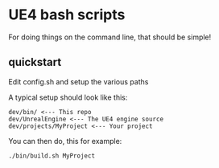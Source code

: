 # UE4 bash scripts

For doing things on the command line, that should be simple!

## quickstart

Edit config.sh and setup the various paths

A typical setup should look like this:

    dev/bin/ <--- This repo
    dev/UnrealEngine <--- The UE4 engine source
    dev/projects/MyProject <--- Your project

You can then do, this for example:

    ./bin/build.sh MyProject
